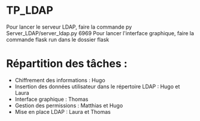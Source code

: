 # TP_LDAP
Pour lancer le serveur LDAP, faire la commande py Server_LDAP/server_ldap.py 6969
Pour lancer l'interface graphique, faire la commande flask run dans le dossier flask

# Répartition des tâches :
- Chiffrement des informations : Hugo
- Insertion des données utilisateur dans le répertoire LDAP : Hugo et Laura
- Interface graphique : Thomas
- Gestion des permissions : Matthias et Hugo
- Mise en place LDAP : Laura et Thomas



























































